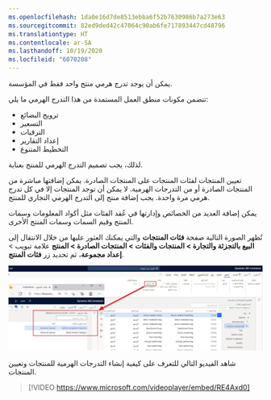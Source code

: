 ```yaml
---
ms.openlocfilehash: 1da0e16d7de8513ebba6f52b7630986b7a273e63
ms.sourcegitcommit: 82ed9ded42c47064c90ab6fe717893447cd48796
ms.translationtype: HT
ms.contentlocale: ar-SA
ms.lasthandoff: 10/19/2020
ms.locfileid: "6070208"
---
```

يمكن أن يوجد تدرج هرمي منتج واحد فقط في المؤسسة.

تتضمن مكونات منطق العمل المستمدة من هذا التدرج الهرمي ما يلي:

- ترويج البضائع
- التسعير
- الترقيات
- إعداد التقارير
- التخطيط المتنوع

لذلك، يجب تصميم التدرج الهرمي للمنتج بعناية. 
  
تعيين المنتجات لفئات المنتجات على المنتجات الصادرة. يمكن إضافتها مباشرة من المنتجات الصادرة أو من التدرجات الهرمية. لا يمكن أن توجد المنتجات إلا في كل تدرج هرمي مرة واحدة. يجب إضافة منتج إلى التدرج الهرمي التجاري للمنتج. 

يمكن إضافة العديد من الخصائص وإدارتها في عُقد الفئات مثل أكواد المعلومات وسمات المنتج وقيم السمات وسمات المنتج الأخرى.

تُظهر الصورة التالية صفحة **فئات المنتجات** والتي يمكنك العثور عليها من خلال الانتقال إلى **البيع بالتجزئة والتجارة > المنتجات والفئات > المنتجات الصادرة > المنتج** علامة تبويب > **إعداد مجموعة**، ثم تحديد زر **فئات المنتج**. 

[ ![لقطة شاشة لصفحة فئات المنتجات](../media/product-categories-ssm.jpg)](../media/product-categories-ssm.jpg#lightbox)

شاهد الفيديو التالي للتعرف على كيفية إنشاء التدرجات الهرمية للمنتجات وتعيين المنتجات.

 > [!VIDEO https://www.microsoft.com/videoplayer/embed/RE4Axd0]

